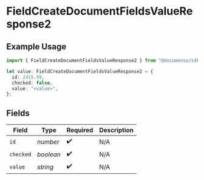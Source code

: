 # FieldCreateDocumentFieldsValueResponse2

## Example Usage

```typescript
import { FieldCreateDocumentFieldsValueResponse2 } from "@documenso/sdk-typescript/models/operations";

let value: FieldCreateDocumentFieldsValueResponse2 = {
  id: 2415.99,
  checked: false,
  value: "<value>",
};
```

## Fields

| Field              | Type               | Required           | Description        |
| ------------------ | ------------------ | ------------------ | ------------------ |
| `id`               | *number*           | :heavy_check_mark: | N/A                |
| `checked`          | *boolean*          | :heavy_check_mark: | N/A                |
| `value`            | *string*           | :heavy_check_mark: | N/A                |